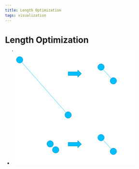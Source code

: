 ```yaml
---
title: Length Optimization
tags: visualization
---
```


# Length Optimization
- ![im](assets/Pasted%20Image%2020220418123246.png)






























































